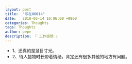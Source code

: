 ```yaml
---
layout: post
title:  "写在06014"
date:   2018-06-14 10:06:00 +0800
categories: Thoughts
tags: Thoughts
author: pepe
description: 『 工作感想 』
---
```


* 1、还真的是鼠目寸光。
* 2、待人接物时长带着情绪，肯定还有很多其他的地方有问题。

